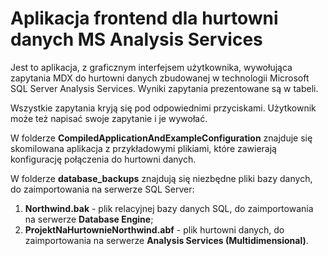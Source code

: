 # Aplikacja frontend dla hurtowni danych MS Analysis Services

Jest to aplikacja, z graficznym interfejsem użytkownika, wywołująca zapytania MDX do hurtowni danych zbudowanej w technologii Microsoft SQL Server Analysis Services. Wyniki zapytania prezentowane są w tabeli.

Wszystkie zapytania kryją się pod odpowiednimi przyciskami. Użytkownik może też napisać swoje zapytanie i je wywołać.

W folderze **CompiledApplicationAndExampleConfiguration** znajduje się skomilowana aplikacja z przykładowymi plikiami, które zawierają konfigurację połączenia do hurtowni danych.

W folderze **database_backups** znajdują się niezbędne pliki bazy danych, do zaimportowania na serwerze SQL Server:
1. **Northwind.bak** - plik relacyjnej bazy danych SQL, do zaimportowania na serwerze **Database Engine**;
2. **ProjektNaHurtownieNorthwind.abf** - plik hurtowni danych, do zaimportowania na serwerze **Analysis Services (Multidimensional)**.
